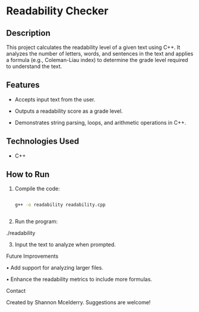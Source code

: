 # Readability Checker  



## Description  

This project calculates the readability level of a given text using C++. It analyzes the number of letters, words, and sentences in the text and applies a formula (e.g., Coleman-Liau index) to determine the grade level required to understand the text.  



## Features  

- Accepts input text from the user.  

- Outputs a readability score as a grade level.  

- Demonstrates string parsing, loops, and arithmetic operations in C++.  



## Technologies Used  

- C++  



## How to Run  

1. Compile the code:  

   ```bash  

   g++ -o readability readability.cpp  



2. Run the program:



./readability  





3. Input the text to analyze when prompted.



Future Improvements



• Add support for analyzing larger files.

• Enhance the readability metrics to include more formulas.



Contact



Created by Shannon Mcelderry. Suggestions are welcome!
